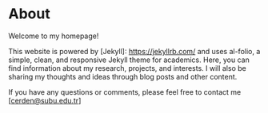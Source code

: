 # About
<!-- ALL-CONTRIBUTORS-BADGE:START - Do not remove or modify this section -->
[maintainers]: https://img.shields.io/badge/maintainers-4-success.svg 'Number of maintainers'
<!-- ALL-CONTRIBUTORS-BADGE:END -->
Welcome to my homepage!

This website is powered by [Jekyll]: https://jekyllrb.com/ and uses al-folio, a simple, clean, and responsive Jekyll theme for academics. Here, you can find information about my research, projects, and interests. I will also be sharing my thoughts and ideas through blog posts and other content.

If you have any questions or comments, please feel free to contact me [cerden@subu.edu.tr]
